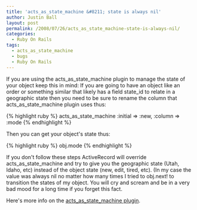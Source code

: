 ```yaml
---
title: 'acts_as_state_machine &#8211; state is always nil'
author: Justin Ball
layout: post
permalink: /2008/07/26/acts_as_state_machine-state-is-always-nil/
categories:
  - Ruby On Rails
tags:
  - acts_as_state_machine
  - bugs
  - Ruby On Rails
---
```


If you are using the acts_as_state_machine plugin to manage the state of your object keep this in mind:
If you are going to have an object like an order or something similar that likely has a field state_id to relate in a geographic state then you need to be sure to rename the column that acts_as_state_machine plugin uses thus:

{% highlight ruby %}
acts_as_state_machine :initial => :new, :column => :mode
{% endhighlight %}

Then you can get your object's state thus:

{% highlight ruby %}
obj.mode
{% endhighlight %}

If you don't follow these steps ActiveRecord will override acts_as_state_machine and try to give you the geographic state (Utah, Idaho, etc) instead of the object state (new, edit, tired, etc).  (In my case the value was always nil no matter how many times I tried to obj.next! to transition the states of my object.  You will cry and scream and be in a very bad mood for a long time if you forget this fact.

Here's more info on the <a href="http://rails.aizatto.com/2007/05/24/ruby-on-rails-finite-state-machine-plugin-acts_as_state_machine/">acts_as_state_machine plugin</a>.
